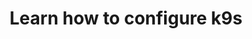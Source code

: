 ---
title: "Learn how to configure k9s"
linkTitle: "Configuration"
type: docs
weight: 20 #<-- Global weight across all "Parent" pages under /docs/
description: >
    Everything you ever wanted to know about configuring k9s!
---